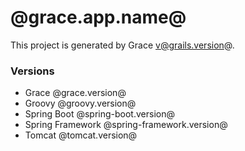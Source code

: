 # @grace.app.name@

This project is generated by Grace v@grails.version@.

### Versions

* Grace @grace.version@
* Groovy @groovy.version@
* Spring Boot @spring-boot.version@
* Spring Framework @spring-framework.version@
* Tomcat @tomcat.version@
